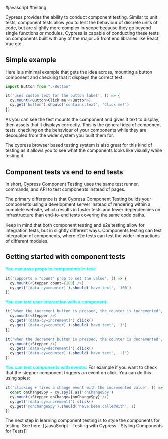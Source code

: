 #javascript #testing 

Cypress provides the ability to conduct component testing. Similar to unit tests, component tests allow you to test the behaviour of discrete units of code, but are slightly more complex in scope because they go beyond single functions or modules. Cypress is capable of conducting these tests on components built with any of the major JS front end libraries like React, Vue etc.

## Simple example
Here is a minimal example that gets the idea across, mounting a button component and checking that it displays the correct text:
```typescript
import Button from "./Button"

it('uses custom text for the button label', () => {
  cy.mount(<Button>Click me!</Button>)
  cy.get('button').should('contains.text', 'Click me!')
})
```
As you can see the test mounts the component and gives it text to display, then assets that it displays correctly. This is the general idea of component tests, checking on the behaviour of your components while they are decoupled from the wider system you built them for.

The cypress browser based testing system is also great for this kind of testing as it allows you to see what the components looks like visually while testing it.

## Component tests vs end to end tests
In short, Cypress Component Testing uses the same test runner, commands, and API to test components instead of pages.

The primary difference is that Cypress Component Testing builds your components using a development server instead of rendering within a complete website, which results in faster tests and fewer dependencies on infrastructure than end-to-end tests covering the same code paths.

Keep in mind that both component testing and e2e testing allow for integration tests, but in slightly different ways. Components testing can test integration of components, where e2e tests can test the wider interactions of different modules.

## Getting started with component tests
<span style="color: cyan; font-weight: bold;">You can pass props to components in test:</span>
```typescript
it('supports a "count" prop to set the value', () => {
  cy.mount(<Stepper count={100} />)
  cy.get('[data-cy=counter]').should('have.text', '100')
})
```

<span style="color: cyan; font-weight: bold;">You can test user interaction with a component:</span>
```typescript
it('when the increment button is pressed, the counter is incremented', () => {
  cy.mount(<Stepper />)
  cy.get('[data-cy=increment]').click()
  cy.get('[data-cy=counter]').should('have.text', '1')
})

it('when the decrement button is pressed, the counter is decremented', () => {
  cy.mount(<Stepper />)
  cy.get('[data-cy=decrement]').click()
  cy.get('[data-cy=counter]').should('have.text', '-1')
})
```

<span style="color: cyan; font-weight: bold;">You can test components with events:</span>
For example if you want to check that the stepper component triggers an event on click. You can do this using spies:
```typescript
it('clicking + fires a change event with the incremented value', () => {
  const onChangeSpy = cy.spy().as('onChangeSpy')
  cy.mount(<Stepper onChange={onChangeSpy} />)
  cy.get('[data-cy=increment]').click()
  cy.get('@onChangeSpy').should('have.been.calledWith', 1)
})
```

The next step in learning component testing is to style the components for testing. See here: [[JavaScript - Testing with Cypress - Styling Components for Tests]]

